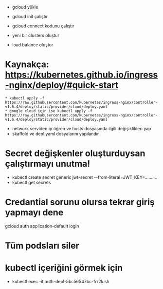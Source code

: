- gcloud yükle
- gcloud init çalıştır
- gcloud connect kodunu çalıştır

- yeni bir clusters oluştur
- load balance oluştur

# Kaynakça: https://kubernetes.github.io/ingress-nginx/deploy/#quick-start

    * kubectl apply -f https://raw.githubusercontent.com/kubernetes/ingress-nginx/controller-v1.6.4/deploy/static/provider/cloud/deploy.yaml
    * google cloud için ise kubectl apply -f https://raw.githubusercontent.com/kubernetes/ingress-nginx/controller-v1.6.4/deploy/static/provider/cloud/deploy.yaml

- network serviden ip öğren ve hosts dosyasında ilgili değişiklikleri yap
- skaffold ve depl.yaml dosyalarını yapılandır

# Secret değişkenler oluşturduysan çalıştırmayı unutma!

- kubectl create secret generic jwt-secret --from-literal=JWT_KEY=..........
- kubectl get secrets

# Credantial sorunu olursa tekrar giriş yapmayı dene

gcloud auth application-default login

# Tüm podsları siler

# kubectl içeriğini görmek için

- kubectl exec -it auth-depl-5bc56547bc-frr2k sh
